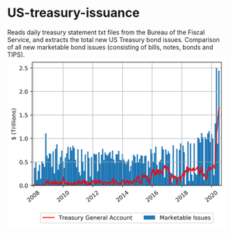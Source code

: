 # US-treasury-issuance

Reads daily treasury statement txt files from the Bureau of the Fiscal Service, and extracts the total new US Treasury bond issues. Comparison of all new marketable bond issues (consisting of bills, notes, bonds and TIPS). 
<img src="marketable.png" width="500">

